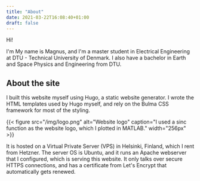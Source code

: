 ```yaml
---
title: "About"
date: 2021-03-22T16:08:40+01:00
draft: false
---
```


Hi!

I'm My name is Magnus, and I'm a master student in Electrical Engineering at DTU - Technical University of Denmark. I also have a bachelor in Earth and Space Physics and Engineering from DTU.

## About the site

I built this website myself using Hugo, a static website generator. I wrote the HTML templates used by Hugo myself, and rely on the Bulma CSS framework for most of the styling.

{{< figure src="/img/logo.png" alt="Website logo" caption="I used a sinc function as the website logo, which I plotted in MATLAB." width="256px" >}}

It is hosted on a Virtual Private Server (VPS) in Helsinki, Finland, which I rent from Hetzner.
The server OS is Ubuntu, and it runs an Apache webserver that I configured, which is serving this website.
It only talks over secure HTTPS connections, and has a certificate from Let's Encrypt that automatically gets renewed.
